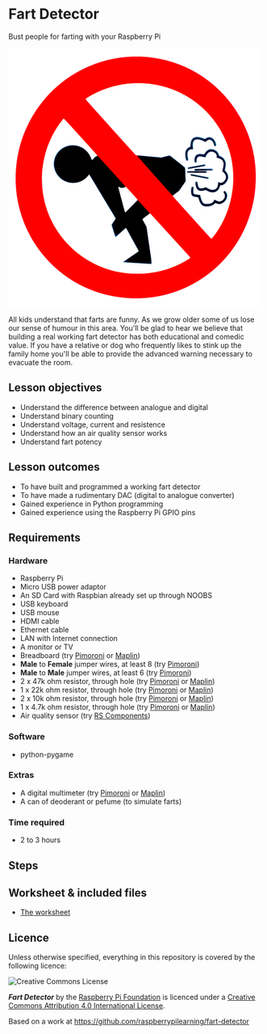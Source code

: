 # Fart Detector

Bust people for farting with your Raspberry Pi

![](./images/cover.png)

All kids understand that farts are funny. As we grow older some of us lose our sense of humour in this area. You'll be glad to hear we believe that building a real working fart detector has both educational and comedic value. If you have a relative or dog who frequently likes to stink up the family home you'll be able to provide the advanced warning necessary to evacuate the room.

## Lesson objectives

- Understand the difference between analogue and digital
- Understand binary counting
- Understand voltage, current and resistence
- Understand how an air quality sensor works
- Understand fart potency

## Lesson outcomes

- To have built and programmed a working fart detector
- To have made a rudimentary DAC (digital to analogue converter) 
- Gained experience in Python programming
- Gained experience using the Raspberry Pi GPIO pins

## Requirements

### Hardware

- Raspberry Pi
- Micro USB power adaptor
- An SD Card with Raspbian already set up through NOOBS
- USB keyboard
- USB mouse
- HDMI cable
- Ethernet cable
- LAN with Internet connection
- A monitor or TV
- Breadboard (try [Pimoroni](http://shop.pimoroni.com/products/solderless-breadboard-400-point) or [Maplin](http://www.maplin.co.uk/p/ad-102-breadboard-ag10l))
- **Male** to **Female** jumper wires, at least 8 (try [Pimoroni](http://shop.pimoroni.com/products/jumper-jerky))
- **Male** to **Male** jumper wires, at least 6 (try [Pimoroni](http://shop.pimoroni.com/products/jumper-jerky))
-	2 x 47k ohm resistor, through hole (try [Pimoroni](http://shop.pimoroni.com/products/resistors) or [Maplin](http://www.maplin.co.uk/c/components/resistors))
-	1 x 22k ohm resistor, through hole (try [Pimoroni](http://shop.pimoroni.com/products/resistors) or [Maplin](http://www.maplin.co.uk/c/components/resistors))
- 2 x 10k ohm resistor, through hole (try [Pimoroni](http://shop.pimoroni.com/products/resistors) or [Maplin](http://www.maplin.co.uk/c/components/resistors))
- 1 x 4.7k ohm resistor, through hole (try [Pimoroni](http://shop.pimoroni.com/products/resistors) or [Maplin](http://www.maplin.co.uk/c/components/resistors))
-	Air quality sensor (try [RS Components](http://uk.rs-online.com/web/p/gas-detection/5389960))

### Software

- python-pygame

### Extras

- A digital multimeter (try [Pimoroni](http://shop.pimoroni.com/products/digital-multimeter) or [Maplin](http://www.maplin.co.uk/p/uni-trend-ut30b-digital-compact-multimeter-n15by))
- A can of deoderant or pefume (to simulate farts)

### Time required

- 2 to 3 hours

## Steps

## Worksheet & included files

- [The worksheet](WORKSHEET.md)

## Licence

Unless otherwise specified, everything in this repository is covered by the following licence:

![Creative Commons License](http://i.creativecommons.org/l/by-sa/4.0/88x31.png)

***Fart Detector*** by the [Raspberry Pi Foundation](http://raspberrypi.org) is licenced under a [Creative Commons Attribution 4.0 International License](http://creativecommons.org/licenses/by-sa/4.0/).

Based on a work at https://github.com/raspberrypilearning/fart-detector
